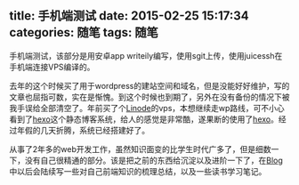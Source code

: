 title: 手机端测试
date: 2015-02-25 15:17:34
categories: 随笔
tags: 随笔
---
手机端测试，该部分是用安卓app writeily编写，使用sgit上传，使用juicessh在手机端连接VPS编译的。

去年的这个时候买了用于wordpress的建站空间和域名，但是没能好好维护，写的文章也屈指可数，实在是惭愧。到这个时候也到期了，另外在没有备份的情况下被我手误给全部清空了。年前买了个[Linode](https://www.linode.com)的vps，本想继续走wp路线，可不小心看到了[hexo](http://hexo.io/)这个静态博客系统，给人的感觉是非常酷，遂果断的使用了[hexo](http://hexo.io/)。经过年假的几天折腾，系统已经搭建好了。

从事了2年多的web开发工作，虽然知识面变的比学生时代广多了，但是细数一下，没有自己很精通的部分。该是把之前的东西给沉淀以及进阶一下了，在[Blog](http://blog.sunnyyan.com)中以后会陆续写一些对自己前端知识的梳理总结，以及一些读书学习笔记。